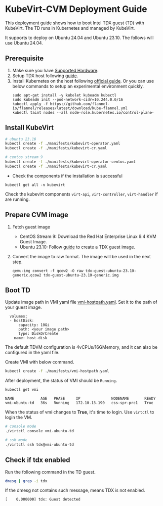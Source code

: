 # KubeVirt-CVM Deployment Guide

This deployment guide shows how to boot Intel TDX guest (TD) with KubeVirt. The TD runs in Kubernetes and managed by KubeVirt.

It supports to deploy on Ubuntu 24.04 and Ubuntu 23.10. The follows will use Ubuntu 24.04.

## Prerequisite

1. Make sure you have [Supported Hardware](https://github.com/canonical/tdx/tree/mantic-23.10?tab=readme-ov-file#supported-hardware).
2. Setup TDX host following [guide](https://github.com/canonical/tdx/tree/mantic-23.10?tab=readme-ov-file#4-setup-tdx-host).
3. Install Kubernetes on the host following [official guide](https://kubernetes.io/docs/setup/). Or you can use below commands to setup an experimental environment quickly.
    ```
    sudo apt-get install -y kubelet kubeadm kubectl
    sudo kubeadm init --pod-network-cidr=10.244.0.0/16
    kubectl apply -f https://github.com/flannel-io/flannel/releases/latest/download/kube-flannel.yml
    kubectl taint nodes --all node-role.kubernetes.io/control-plane-
    ```

## Install KubeVirt

```bash
# ubuntu 23.10
kubectl create -f ./manifests/kubevirt-operator.yaml
kubectl create -f ./manifests/kubevirt-cr.yaml

# centos stream 9
kubectl create -f ./manifests/kubevirt-operator-centos.yaml
kubectl create -f ./manifests/kubevirt-cr.yaml
```

- Check the components if the installation is successful
```
kubectl get all -n kubevirt
```

Check the kubevirt components `virt-api`, `virt-controller`, `virt-handler` if are running.

## Prepare CVM image

1. Fetch guest image
    - CentOS Stream 9: Download the Red Hat Enterprise Linux 9.4 KVM Guest Image.
    - Ubuntu 23.10: Follow [guide](https://github.com/canonical/tdx/tree/mantic-23.10?tab=readme-ov-file#5-setup-td-guest) to create a TDX guest image.
2. Convert the image to raw format. The image will be used in the next step.

    ```
    qemu-img convert -f qcow2 -O raw tdx-guest-ubuntu-23.10-generic.qcow2 tdx-guest-ubuntu-23.10-generic.img
    ```

## Boot TD

Update image path in VMI yaml file [vmi-hostpath.yaml](./manifests/vmi-hostpath.yaml). Set it to the path of your guest image.


```
  volumes:
  - hostDisk:
      capacity: 10Gi
      path: <your image path>
      type: DiskOrCreate
    name: host-disk
```

The default TDVM configuration is 4vCPUs/16GMemory, and it can also be configured in the yaml file.

Create VMI with below command.

```bash
kubectl create -f ./manifests/vmi-hostpath.yaml
```

After deployment, the status of VMI should be `Running`.

```bash
kubectl get vmi
```

```console
NAME            AGE   PHASE     IP              NODENAME       READY                                                                                                    
vmi-ubuntu-td   36s   Running   172.10.13.190   css-spr-prc1   True 
```

When the status of vmi changes to **True**, it's time to login. Use `virtctl` to login the VM.

```bash
# console mode
./virtctl console vmi-ubuntu-td

# ssh mode
./virtctl ssh tdx@vmi-ubuntu-td
```

## Check if tdx enabled

Run the following command in the TD guest.
```bash
dmesg | grep -i tdx
```
If the dmesg not contains such message, means TDX is not enabled.
```console
[    0.000000] tdx: Guest detected
```
